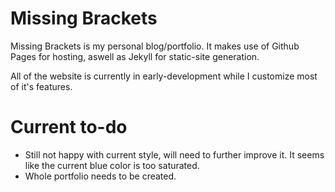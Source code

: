 # Missing Brackets

Missing Brackets is my personal blog/portfolio.
It makes use of Github Pages for hosting, aswell as Jekyll for static-site generation.

All of the website is currently in early-development while I customize most of it's features.

# Current to-do

- Still not happy with current style, will need to further improve it. It seems like the current blue color is too saturated.
- Whole portfolio needs to be created.